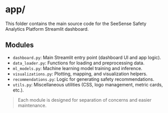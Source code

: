# app/

This folder contains the main source code for the SeeSense Safety Analytics Platform Streamlit dashboard.

## Modules

- `dashboard.py`: Main Streamlit entry point (dashboard UI and app logic).
- `data_loader.py`: Functions for loading and preprocessing data.
- `ml_models.py`: Machine learning model training and inference.
- `visualizations.py`: Plotting, mapping, and visualization helpers.
- `recommendations.py`: Logic for generating safety recommendations.
- `utils.py`: Miscellaneous utilities (CSS, logo management, metric cards, etc.).

> Each module is designed for separation of concerns and easier maintenance.
